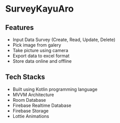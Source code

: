 # SurveyKayuAro

## Features
- Input Data Survey (Create, Read, Update, Delete)
- Pick image from galery 
- Take picture using camera
- Export data to excel format
- Store data online and offline

## Tech Stacks
- Built using Kotlin programming language
- MVVM Architecture 
- Room Database
- Firebase Realtime Database
- Firebase Storage
- Lottie Animations



